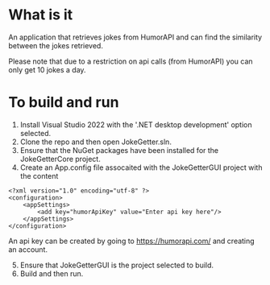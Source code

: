 # What is it
An application that retrieves jokes from HumorAPI and can find the similarity between the jokes retrieved.

Please note that due to a restriction on api calls (from HumorAPI) you can only get 10 jokes a day.

# To build and run
1) Install Visual Studio 2022 with the '.NET desktop development' option selected.
2) Clone the repo and then open JokeGetter.sln.
3) Ensure that the NuGet packages have been installed for the JokeGetterCore project.
4) Create an App.config file assocaited with the JokeGetterGUI project with the content
```
<?xml version="1.0" encoding="utf-8" ?>
<configuration>
	<appSettings>
		<add key="humorApiKey" value="Enter api key here"/>
	</appSettings>
</configuration>
```
An api key can be created by going to https://humorapi.com/ and creating an account.

5) Ensure that JokeGetterGUI is the project selected to build.
6) Build and then run.
